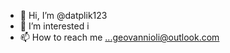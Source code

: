 - 👋 Hi, I’m @datplik123
- 👀 I’m interested i
- 📫 How to reach me ...geovannioli@outlook.com

<!---
datplik123/datplik123 is a ✨ special ✨ repository because its `README.md` (this file) appears on your GitHub profile.
You can click the Preview link to take a look at your changes.
--->
